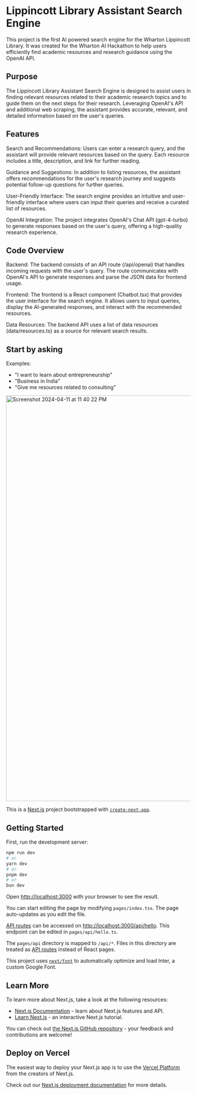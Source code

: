 # Lippincott Library Assistant Search Engine
This project is the first AI powered search engine for the Wharton Lippincott Library. It was created for the Wharton AI Hackathon to help users efficiently find academic resources and research guidance using the OpenAI API.

## Purpose
The Lippincott Library Assistant Search Engine is designed to assist users in finding relevant resources related to their academic research topics and to guide them on the next steps for their research. Leveraging OpenAI's API and additional web scraping, the assistant provides accurate, relevant, and detailed information based on the user's queries.

## Features
Search and Recommendations: Users can enter a research query, and the assistant will provide relevant resources based on the query. Each resource includes a title, description, and link for further reading.

Guidance and Suggestions: In addition to listing resources, the assistant offers recommendations for the user's research journey and suggests potential follow-up questions for further queries.

User-Friendly Interface: The search engine provides an intuitive and user-friendly interface where users can input their queries and receive a curated list of resources.

OpenAI Integration: The project integrates OpenAI's Chat API (gpt-4-turbo) to generate responses based on the user's query, offering a high-quality research experience.

## Code Overview
Backend: The backend consists of an API route (/api/openai) that handles incoming requests with the user's query. The route communicates with OpenAI's API to generate responses and parse the JSON data for frontend usage.

Frontend: The frontend is a React component (Chatbot.tsx) that provides the user interface for the search engine. It allows users to input queries, display the AI-generated responses, and interact with the recommended resources.

Data Resources: The backend API uses a list of data resources (data/resources.ts) as a source for relevant search results.

## Start by asking
Examples:
- "I want to learn about entrepreneurship"
- "Business in India"
- "Give me resources related to consulting"

<img width="1107" alt="Screenshot 2024-04-11 at 11 40 22 PM" src="https://github.com/lsylcy0307/lippinbott/assets/62744724/de609fc2-dcde-4d91-b616-05ce4f9bb216">




This is a [Next.js](https://nextjs.org/) project bootstrapped with [`create-next-app`](https://github.com/vercel/next.js/tree/canary/packages/create-next-app).

## Getting Started

First, run the development server:

```bash
npm run dev
# or
yarn dev
# or
pnpm dev
# or
bun dev
```

Open [http://localhost:3000](http://localhost:3000) with your browser to see the result.

You can start editing the page by modifying `pages/index.tsx`. The page auto-updates as you edit the file.

[API routes](https://nextjs.org/docs/api-routes/introduction) can be accessed on [http://localhost:3000/api/hello](http://localhost:3000/api/hello). This endpoint can be edited in `pages/api/hello.ts`.

The `pages/api` directory is mapped to `/api/*`. Files in this directory are treated as [API routes](https://nextjs.org/docs/api-routes/introduction) instead of React pages.

This project uses [`next/font`](https://nextjs.org/docs/basic-features/font-optimization) to automatically optimize and load Inter, a custom Google Font.

## Learn More

To learn more about Next.js, take a look at the following resources:

- [Next.js Documentation](https://nextjs.org/docs) - learn about Next.js features and API.
- [Learn Next.js](https://nextjs.org/learn) - an interactive Next.js tutorial.

You can check out [the Next.js GitHub repository](https://github.com/vercel/next.js/) - your feedback and contributions are welcome!

## Deploy on Vercel

The easiest way to deploy your Next.js app is to use the [Vercel Platform](https://vercel.com/new?utm_medium=default-template&filter=next.js&utm_source=create-next-app&utm_campaign=create-next-app-readme) from the creators of Next.js.

Check out our [Next.js deployment documentation](https://nextjs.org/docs/deployment) for more details.
